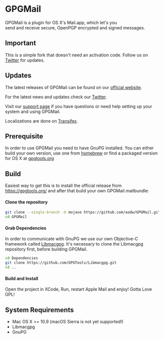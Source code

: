GPGMail
=======

GPGMail is a plugin for OS X's Mail.app, which let's you  
send and receive secure, OpenPGP encrypted and signed messages.

Important
-------

This is a simple fork that doesn't need an activation code.
Follow us on [Twitter](https://twitter.com/gpgtools) for updates.

Updates
-------

The latest releases of GPGMail can be found on our [official website](https://gpgtools.org/).

For the latest news and updates check our [Twitter](https://twitter.com/gpgtools).

Visit our [support page](https://gpgtools.tenderapp.com) if you have questions or need help setting up your system and using GPGMail.

Localizations are done on [Transifex](https://www.transifex.com/projects/p/GPGMail/).

Prerequisite
------------

In order to use GPGMail you need to have GnuPG installed.
You can either build your own version, use one from [homebrew](http://brew.sh) or find a packaged version for OS X at [gpgtools.org](https://gpgtools.org)

Build
-----

Easiest way to get this is to install the official release from https://gpgtools.org/ and after that build your own GPGMail.mailbundle:

#### Clone the repository
```bash
git clone --single-branch -b mojave https://github.com/aodw/GPGMail.git
cd GPGMail
```

#### Grab Dependencies

In order to communicate with GnuPG we use our own Objective-C framework called [Libmacgpg](https://github.com/GPGTools/Libmacgpg).
It's necessary to clone the Libmacgpg repository first, before building GPGMail.

```bash
cd Dependencies
git clone https://github.com/GPGTools/Libmacgpg.git
cd ..
```

#### Build and Install

Open the project in XCode, Run, restart Apple Mail and enjoy! Gotta Love GPL!

System Requirements
-------------------

* Mac OS X >= 10.9 (macOS Sierra is not yet supported!)
* Libmacgpg
* GnuPG

